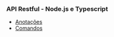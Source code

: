 ### API Restful - Node.js e Typescript

* [Anotações](https://github.com/lucasrmagalhaes/api_restful-node_ts/blob/main/ANOTACOES.md)
* [Comandos](https://github.com/lucasrmagalhaes/api_restful-node_ts/blob/main/COMANDOS.md)